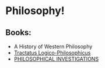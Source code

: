 # Philosophy! 

## Books:
* A History of Western Philosophy
* [Tractatus Logico-Philosophicus](https://www.gutenberg.org/files/5740/5740-pdf.pdf)
* [PHILOSOPHICAL INVESTIGATIONS](https://docs.google.com/file/d/0Bw-duXxYihdvWVlFaUhzclY5Vmc/view)

